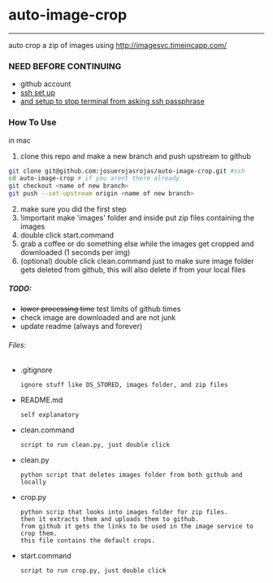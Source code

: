 # auto-image-crop
------
auto crop a zip of images using http://imagesvc.timeincapp.com/

### NEED BEFORE CONTINUING
- github account
- [ssh set up](https://help.github.com/articles/generating-a-new-ssh-key-and-adding-it-to-the-ssh-agent/)
- [and setup to stop terminal from asking ssh passphrase](https://stackoverflow.com/questions/10032461/git-keeps-asking-me-for-my-ssh-key-passphrase)


### How To Use
in mac
1. clone this repo and make a new branch and push upstream to github
  ```bash
  git clone git@github.com:josuerojasrojas/auto-image-crop.git #ssh
  cd auto-image-crop # if you arent there already
  git checkout <name of new branch>
  git push --set-upstream origin <name of new branch>
  ```
2. make sure you did the first step
3. !important make 'images' folder and inside put zip files containing the images
4. double click start.command
5. grab a coffee or do something else while the images get cropped and downloaded (1 seconds per img)
6. (optional) double click clean.command just to make sure image folder gets deleted from github, this will also delete if from your local files

##### TODO:
- ~~lower processing time~~ test limits of github times
- check image are downloaded and are not junk
- update readme (always and forever)

###### Files:
- .gitignore
   ```
   ignore stuff like DS_STORED, images folder, and zip files
   ```
- README.md
   ```
   self explanatory
   ```
- clean.command
  ```
  script to run clean.py, just double click
  ```
- clean.py
  ```
  python script that deletes images folder from both github and locally
  ```
- crop.py
   ```
   python scrip that looks into images folder for zip files. 
   then it extracts them and uploads them to github. 
   from github it gets the links to be used in the image service to crop them. 
   this file contains the default crops.
   ```
- start.command 
  ```
  script to run crop.py, just double click
  ```
